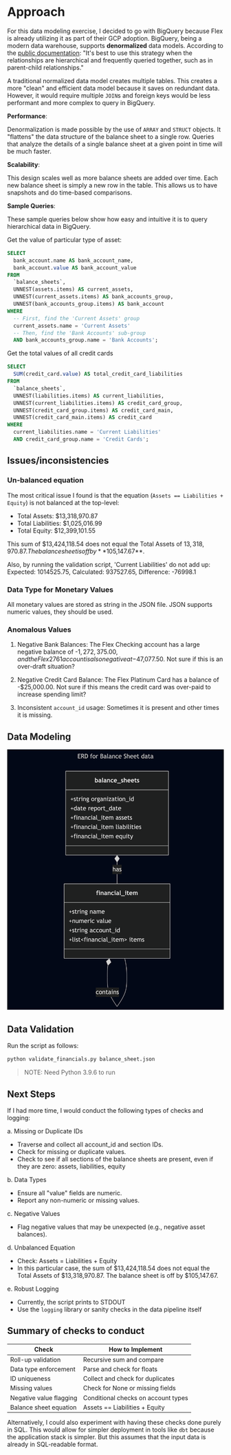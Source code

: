 # Approach

For this data modeling exercise, I decided to go with BigQuery because Flex is already utilizing it as part of their GCP adoption. BigQuery, being a modern data warehouse, supports **denormalized** data models. According to the [public documentation](https://cloud.google.com/bigquery/docs/best-practices-performance-nested): "It's best to use this strategy when the relationships are hierarchical and frequently queried together, such as in parent-child relationships."

A traditional normalized data model creates multiple tables. This creates a more "clean" and efficient data model because it saves on redundant data. However, it would require multiple `JOIN`s and foreign keys would be less performant and more complex to query in BigQuery.

**Performance**:

Denormalization is made possible by the use of `ARRAY` and `STRUCT` objects. It "flattens" the data structure of the balance sheet to a single row. Queries that analyze the details of a single balance sheet at a given point in time will be much faster.

**Scalability**:

This design scales well as more balance sheets are added over time. Each new balance sheet is simply a new row in the table. This allows us to have snapshots and do time-based comparisons.

**Sample Queries**:

These sample queries below show how easy and intuitive it is to query hierarchical data in BigQuery.

Get the value of particular type of asset:

```sql
SELECT
  bank_account.name AS bank_account_name,
  bank_account.value AS bank_account_value
FROM
  `balance_sheets`,
  UNNEST(assets.items) AS current_assets,
  UNNEST(current_assets.items) AS bank_accounts_group,
  UNNEST(bank_accounts_group.items) AS bank_account
WHERE
  -- First, find the 'Current Assets' group
  current_assets.name = 'Current Assets'
  -- Then, find the 'Bank Accounts' sub-group
  AND bank_accounts_group.name = 'Bank Accounts';
```

Get the total values of all credit cards

```sql
SELECT
  SUM(credit_card.value) AS total_credit_card_liabilities
FROM
  `balance_sheets`,
  UNNEST(liabilities.items) AS current_liabilities,
  UNNEST(current_liabilities.items) AS credit_card_group,
  UNNEST(credit_card_group.items) AS credit_card_main,
  UNNEST(credit_card_main.items) AS credit_card
WHERE
  current_liabilities.name = 'Current Liabilities'
  AND credit_card_group.name = 'Credit Cards';
```

## Issues/inconsistencies

### Un-balanced equation

The most critical issue I found is that the equation (`Assets == Liabilities + Equity`) is not balanced at the top-level:

- Total Assets: $13,318,970.87
- Total Liabilities: $1,025,016.99
- Total Equity: $12,399,101.55

This sum of $13,424,118.54 does not equal the Total Assets of $13,318,970.87. The balance sheet is off by **$105,147.67**.

Also, by running the validation script, 'Current Liabilities' do not add up: Expected: 1014525.75, Calculated: 937527.65, Difference: -76998.1

### Data Type for Monetary Values

All monetary values are stored as string in the JSON file. JSON supports numeric values, they should be used.

### Anomalous Values

1. Negative Bank Balances: The Flex Checking account has a large negative balance of -$1,272,375.00, and the Flex 2761 account is also negative at -$47,077.50. Not sure if this is an over-draft situation?

1. Negative Credit Card Balance: The Flex Platinum Card has a balance of -$25,000.00. Not sure if this means the credit card was over-paid to increase spending limit?

1. Inconsistent `account_id` usage: Sometimes it is present and other times it is missing.

## Data Modeling

![ERD diagram](erd.png)

## Data Validation

Run the script as follows:

```sh
python validate_financials.py balance_sheet.json
```

> NOTE: Need Python 3.9.6 to run

## Next Steps

If I had more time, I would conduct the following types of checks and logging:

a. Missing or Duplicate IDs

- Traverse and collect all account_id and section IDs.
- Check for missing or duplicate values.
- Check to see if all sections of the balance sheets are present, even if they are zero: assets, liabilities, equity

b. Data Types

- Ensure all "value" fields are numeric.
- Report any non-numeric or missing values.

c. Negative Values

- Flag negative values that may be unexpected (e.g., negative asset balances).

d. Unbalanced Equation

- Check: Assets = Liabilities + Equity
- In this particular case, the sum of $13,424,118.54 does not equal the Total Assets of $13,318,970.87. The balance sheet is off by $105,147.67.

e. Robust Logging

- Currently, the script prints to STDOUT
- Use the `logging` library or sanity checks in the data pipeline itself

## Summary of checks to conduct

| **Check**                  | **How to Implement**                        |
|----------------------------|---------------------------------------------|
| Roll-up validation         | Recursive sum and compare                   |
| Data type enforcement      | Parse and check for floats                  |
| ID uniqueness              | Collect and check for duplicates            |
| Missing values             | Check for None or missing fields            |
| Negative value flagging    | Conditional checks on account types         |
| Balance sheet equation     | Assets == Liabilities + Equity              |

Alternatively, I could also experiment with having these checks done purely in SQL.
This would allow for simpler deployment in tools like `dbt` because the application
stack is simpler.  But this assumes that the input data is already in SQL-readable format.
